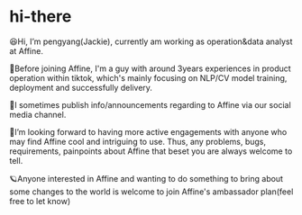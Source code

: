 # hi-there
😆Hi, I’m pengyang(Jackie), currently am working as operation&data analyst at Affine. 


🤔Before joining Affine, I'm a guy with around 3years experiences in product operation within tiktok, which's mainly focusing on NLP/CV model training, deployment and successfully delivery.


📧I sometimes publish info/announcements regarding to Affine via our social media channel.


🤖I’m looking forward to having more active engagements with anyone who may find Affine cool and intriguing to use. Thus, any problems, bugs, requirements, painpoints about Affine that beset you are always welcome to tell.


🪐Anyone interested in Affine and wanting to do something to bring about some changes to the world is welcome to join Affine's ambassador plan(feel free to let know) 
